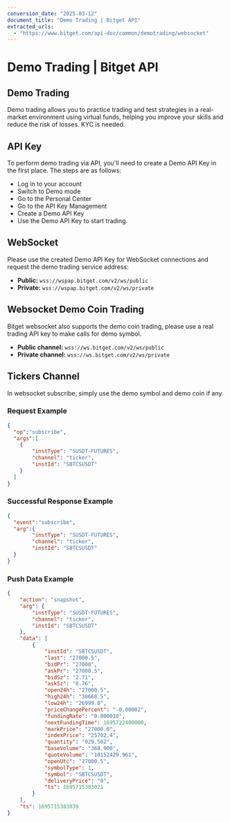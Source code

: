 ```yaml
---
conversion_date: "2025-03-12"
document_title: "Demo Trading | Bitget API"
extracted_urls:
  - "https://www.bitget.com/api-doc/common/demotrading/websocket"
---
```


# Demo Trading | Bitget API

## Demo Trading

Demo trading allows you to practice trading and test strategies in a real-market environment using virtual funds, helping you improve your skills and reduce the risk of losses. KYC is needed.

## API Key

To perform demo trading via API, you'll need to create a Demo API Key in the first place. The steps are as follows:

- Log in to your account
- Switch to Demo mode
- Go to the Personal Center
- Go to the API Key Management
- Create a Demo API Key
- Use the Demo API Key to start trading.

## WebSocket

Please use the created Demo API Key for WebSocket connections and request the demo trading service address:

- **Public:** `wss://wspap.bitget.com/v2/ws/public`
- **Private:** `wss://wspap.bitget.com/v2/ws/private`

## Websocket Demo Coin Trading

Bitget websocket also supports the demo coin trading, please use a real trading API key to make calls for demo symbol.

- **Public channel:** `wss://ws.bitget.com/v2/ws/public`
- **Private channel:** `wss://ws.bitget.com/v2/ws/private`

## Tickers Channel

In websocket subscribe, simply use the demo symbol and demo coin if any.

### Request Example
```json
{
  "op":"subscribe",
  "args":[
    {
        "instType": "SUSDT-FUTURES",
        "channel": "ticker",
        "instId": "SBTCSUSDT"
    }
  ]
}
```

### Successful Response Example
```json
{
  "event":"subscribe",
  "arg":{
        "instType": "SUSDT-FUTURES",
        "channel": "ticker",
        "instId": "SBTCSUSDT"
  }
}
```

### Push Data Example
```json
{
    "action": "snapshot",
    "arg": {
        "instType": "SUSDT-FUTURES",
        "channel": "ticker",
        "instId": "SBTCSUSDT"
    },
    "data": [
        {
            "instId": "SBTCSUSDT",
            "last": "27000.5",
            "bidPr": "27000",
            "askPr": "27000.5",
            "bidSz": "2.71",
            "askSz": "8.76",
            "open24h": "27000.5",
            "high24h": "30668.5",
            "low24h": "26999.0",
            "priceChangePercent": "-0.00002",
            "fundingRate": "0.000010",
            "nextFundingTime": 1695722400000,
            "markPrice": "27000.0",
            "indexPrice": "25702.4",
            "quantity": "929.502",
            "baseVolume": "368.900",
            "quoteVolume": "10152429.961",
            "openUtc": "27000.5",
            "symbolType": 1,
            "symbol": "SBTCSUSDT",
            "deliveryPrice": "0",
            "ts": 1695715383021
        }
    ],
    "ts": 1695715383039
}
```

